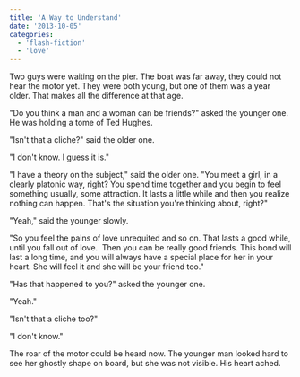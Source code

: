 ```yaml
---
title: 'A Way to Understand'
date: '2013-10-05'
categories:
  - 'flash-fiction'
  - 'love'
---
```


Two guys were waiting on the pier. The boat was far away, they could not hear
the motor yet. They were both young, but one of them was a year older. That
makes all the difference at that age.

"Do you think a man and a woman can be friends?" asked the younger one. He was
holding a tome of Ted Hughes.

"Isn't that a cliche?" said the older one.

"I don't know. I guess it is."

"I have a theory on the subject," said the older one. "You meet a girl, in a
clearly platonic way, right? You spend time together and you begin to feel
something usually, some attraction. It lasts a little while and then you realize
nothing can happen. That's the situation you're thinking about, right?"

"Yeah," said the younger slowly.

"So you feel the pains of love unrequited and so on. That lasts a good while,
until you fall out of love.  Then you can be really good friends. This bond will
last a long time, and you will always have a special place for her in your
heart. She will feel it and she will be your friend too."

"Has that happened to you?" asked the younger one.

"Yeah."

"Isn't that a cliche too?"

"I don't know."

The roar of the motor could be heard now. The younger man looked hard to see her
ghostly shape on board, but she was not visible. His heart ached.
